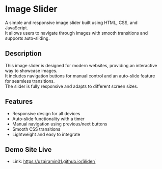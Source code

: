 # Image Slider

A simple and responsive image slider built using HTML, CSS, and JavaScript.  
It allows users to navigate through images with smooth transitions and supports auto-sliding.

## Description
This image slider is designed for modern websites, providing an interactive way to showcase images.  
It includes navigation buttons for manual control and an auto-slide feature for seamless transitions.  
The slider is fully responsive and adapts to different screen sizes.

## Features
- Responsive design for all devices  
- Auto-slide functionality with a timer  
- Manual navigation using previous/next buttons  
- Smooth CSS transitions  
- Lightweight and easy to integrate  

## Demo Site Live
- Link: https://uzairamin01.github.io/Slider/
